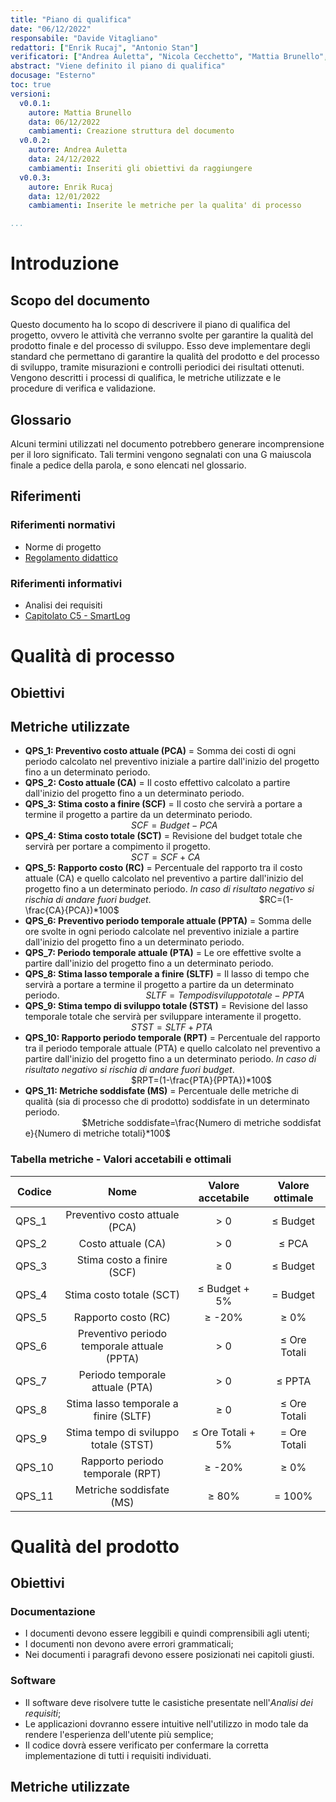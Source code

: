```yaml
---
title: "Piano di qualifica"
date: "06/12/2022"
responsabile: "Davide Vitagliano"
redattori: ["Enrik Rucaj", "Antonio Stan"]
verificatori: ["Andrea Auletta", "Nicola Cecchetto", "Mattia Brunello", "Augusto Zanellato"]
abstract: "Viene definito il piano di qualifica"
docusage: "Esterno"
toc: true
versioni:
  v0.0.1:
    autore: Mattia Brunello
    data: 06/12/2022
    cambiamenti: Creazione struttura del documento
  v0.0.2:
    autore: Andrea Auletta
    data: 24/12/2022
    cambiamenti: Inseriti gli obiettivi da raggiungere
  v0.0.3:
    autore: Enrik Rucaj
    data: 12/01/2022
    cambiamenti: Inserite le metriche per la qualita' di processo

...
```


# Introduzione

## Scopo del documento

Questo documento ha lo scopo di descrivere il piano di qualifica del progetto, ovvero le attività che verranno svolte per garantire la qualità del prodotto finale e del processo di sviluppo. Esso deve implementare degli standard che permettano di garantire la qualità del prodotto e del processo di sviluppo, tramite misurazioni e controlli periodici dei risultati ottenuti.
Vengono descritti i processi di qualifica, le metriche utilizzate e le procedure di verifica e validazione.

## Glossario

Alcuni termini utilizzati nel documento potrebbero generare incomprensione per il loro significato. Tali termini vengono segnalati con una G maiuscola finale a pedice della parola, e sono elencati nel glossario.

## Riferimenti

### Riferimenti normativi

* Norme di progetto
* [Regolamento didattico](https://www.math.unipd.it/~tullio/IS-1/2021/Dispense/PD2.pdf)
   <!-- [https://www.math.unipd.it/~tullio/IS-1/2021/Dispense/PD2.pdf](https://www.math.unipd.it/~tullio/IS-1/2021/Dispense/PD2.pdf) -->

### Riferimenti informativi

* Analisi dei requisiti
* [Capitolato C5 - SmartLog](https://www.math.unipd.it/~tullio/IS-1/2022/Progetto/C5.pdf)

# Qualità di processo

## Obiettivi

## Metriche utilizzate

* **QPS_1: Preventivo costo attuale (PCA)** = Somma dei costi di ogni periodo calcolato nel preventivo iniziale a partire dall'inizio del progetto fino a un determinato periodo.
* **QPS_2: Costo attuale (CA)** = Il costo effettivo calcolato a partire dall'inizio del progetto fino a un determinato periodo.
* **QPS_3: Stima costo a finire (SCF)** = Il costo che servirà a portare a termine il progetto a partire da un determinato periodo.
                                           $SCF=Budget-PCA$
* **QPS_4: Stima costo totale (SCT)** = Revisione del budget totale che servirà per portare a compimento il progetto.
                                           $SCT=SCF+CA$
* **QPS_5: Rapporto costo (RC)** = Percentuale del rapporto tra il costo attuale (CA) e quello calcolato nel preventivo a partire dall'inizio del progetto fino a un determinato periodo. *In caso di risultato negativo si rischia di andare fuori budget*.
                                           $RC=(1-\frac{CA}{PCA})*100$
* **QPS_6: Preventivo periodo temporale attuale (PPTA)** = Somma delle ore svolte in ogni periodo calcolate nel preventivo iniziale a partire dall'inizio del progetto fino a un determinato periodo.
* **QPS_7: Periodo temporale attuale (PTA)** = Le ore effettive svolte a partire dall'inizio del progetto fino a un determinato periodo.
* **QPS_8: Stima lasso temporale a finire (SLTF)** = Il lasso di tempo che servirà a portare a termine il progetto a partire da un determinato periodo.
                                  $SLTF=Tempo di sviluppo totale-PPTA$
* **QPS_9: Stima tempo di sviluppo totale (STST)** = Revisione del lasso temporale totale che servirà per sviluppare interamente il progetto.
                                           $STST=SLTF+PTA$
* **QPS_10: Rapporto periodo temporale (RPT)** = Percentuale del rapporto tra il periodo temporale attuale (PTA) e quello calcolato nel preventivo a partire dall'inizio del progetto fino a un determinato periodo. *In caso di risultato negativo si rischia di andare fuori budget*.
                                           $RPT=(1-\frac{PTA}{PPTA})*100$
* **QPS_11: Metriche soddisfate (MS)** = Percentuale delle metriche di qualità (sia di processo che di prodotto) soddisfate in un determinato periodo.
                       $Metriche soddisfate=\frac{Numero di metriche soddisfate}{Numero di metriche totali}*100$

### Tabella metriche - Valori accetabili e ottimali

|    **Codice**     |                  **Nome**                   | **Valore accetabile** | **Valore ottimale** |
| ----------------- | :-----------------------------------------: | :-------------------: | :-----------------: |
| QPS_1             |        Preventivo costo attuale (PCA)       |         > 0           |      ≤ Budget       |
| QPS_2             |              Costo attuale (CA)             |         > 0           |       ≤ PCA         |
| QPS_3             |          Stima costo a finire (SCF)         |         ≥ 0           |      ≤ Budget       |
| QPS_4             |           Stima costo totale (SCT)          |    ≤ Budget + 5%      |      = Budget       |
| QPS_5             |              Rapporto costo (RC)            |       ≥ -20%          |        ≥ 0%         |
| QPS_6             | Preventivo periodo temporale attuale (PPTA) |         > 0           |    ≤ Ore Totali     |
| QPS_7             |        Periodo temporale attuale (PTA)      |         > 0           |       ≤ PPTA        |
| QPS_8             |     Stima lasso temporale a finire (SLTF)   |         ≥ 0           |    ≤ Ore Totali     |
| QPS_9             |     Stima tempo di sviluppo totale (STST)   |   ≤ Ore Totali + 5%   |    = Ore Totali     |
| QPS_10            |        Rapporto periodo temporale (RPT)     |       ≥ -20%          |        ≥ 0%         |
| QPS_11            |            Metriche soddisfate (MS)         |        ≥ 80%          |       = 100%        |

# Qualità del prodotto

## Obiettivi

### Documentazione

* I documenti devono essere leggibili e quindi comprensibili agli utenti;
* I documenti non devono avere errori grammaticali;
* Nei documenti i paragrafi devono essere posizionati nei capitoli giusti.

### Software

* Il software deve risolvere tutte le casistiche presentate nell'*Analisi dei requisiti*;
* Le applicazioni dovranno essere intuitive nell'utilizzo in modo tale da rendere l'esperienza dell'utente più semplice;
* Il codice dovrà essere verificato per confermare la corretta implementazione di tutti i requisiti individuati.

## Metriche utilizzate

<!--# Specifica dei test

## Test di accettazione

## Test di sistema

## Test di integrazione

## Test di unità
-->